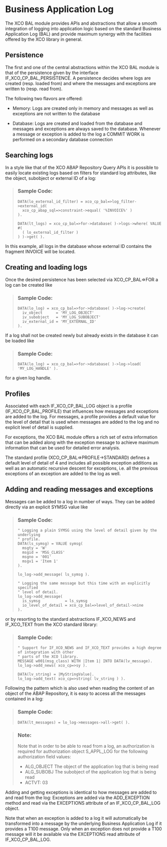 <!-- loio238dc17aeea4498d8cf687f890f2194c -->

# Business Application Log

The XCO BAL module provides APIs and abstractions that allow a smooth integration of logging into application logic based on the standard Business Application Log \(BAL\) and provide maximum synergy with the facilities offered by the XCO library in general.



<a name="loio238dc17aeea4498d8cf687f890f2194c__section_cbs_4mj_hmb"/>

## Persistence

The first and one of the central abstractions within the XCO BAL module is that of the persistence given by the interface IF\_XCO\_CP\_BAL\_PERSISTENCE. A persistence decides where logs are created \(resp. loaded from\) and where the messages and exceptions are written to \(resp. read from\).

The following two flavors are offered:

-   Memory: Logs are created only in memory and messages as well as exceptions are not written to the database

-   Database: Logs are created and loaded from the database and messages and exceptions are always saved to the database. Whenever a message or exception is added to the log a COMMIT WORK is performed on a secondary database connection




<a name="loio238dc17aeea4498d8cf687f890f2194c__section_pvc_wmj_hmb"/>

## Searching logs

In a style like that of the XCO ABAP Repository Query APIs it is possible to easily locate existing logs based on filters for standard log attributes, like the object, subobject or external ID of a log:

> ### Sample Code:  
> ```lang-abap
> DATA(lo_external_id_filter) = xco_cp_bal=>log_filter->external_id(
>   xco_cp_abap_sql=>constraint->equal( '%INVOICE%' )
> ).
> 
> DATA(lt_logs) = xco_cp_bal=>for->database( )->logs->where( VALUE #(
>   ( lo_external_id_filter )
> ) )->get( ).
> ```

In this example, all logs in the database whose external ID contains the fragment INVOICE will be located.



<a name="loio238dc17aeea4498d8cf687f890f2194c__section_ksd_1nj_hmb"/>

## Creating and loading logs

Once the desired persistence has been selected via XCO\_CP\_BAL=\>FOR a log can be created like

> ### Sample Code:  
> ```lang-abap
> DATA(lo_log) = xco_cp_bal=>for->database( )->log->create(
>   iv_object      = 'MY_LOG_OBJECT'
>   iv_subobject   = 'MY_LOG_SUBOBJECT'
>   iv_external_id = 'MY_EXTERNAL_ID'
> ).
> ```

If a log shall not be created newly but already exists in the database it can be loaded like

> ### Sample Code:  
> ```lang-abap
> DATA(lo_log) = xco_cp_bal=>for->database( )->log->load( 'MY_LOG_HANDLE' ).
> ```

for a given log handle.



<a name="loio238dc17aeea4498d8cf687f890f2194c__section_mhv_dnj_hmb"/>

## Profiles

Associated with each IF\_XCO\_CP\_BAL\_LOG object is a profile \(IF\_XCO\_CP\_BAL\_PROFILE\) that influences how messages and exceptions are added to the log. For messages, a profile provides a default value for the level of detail that is used when messages are added to the log and no explicit level of detail is supplied.

For exceptions, the XCO BAL module offers a rich set of extra information that can be added along with the exception message to achieve maximum information that can be used for detailed error analysis.

The standard profile \(XCO\_CP\_BAL=\>PROFILE-\>STANDARD\) defines a default level of detail of 4 and includes all possible exception additions as well as an automatic recursive descent for exceptions, i.e. all the previous exceptions of an exception are added to the log as well.



<a name="loio238dc17aeea4498d8cf687f890f2194c__section_rrl_fnj_hmb"/>

## Adding and reading messages and exceptions



Messages can be added to a log in number of ways. They can be added directly via an explicit SYMSG value like

> ### Sample Code:  
> ```lang-abap
> " Logging a plain SYMSG using the level of detail given by the underlying
> " profile.
> DATA(ls_symsg) = VALUE symsg(
>   msgty = 'W'
>   msgid = 'MSG_CLASS'
>   msgno = '001'
>   msgv1 = 'Item 1'
> ).
> 
> lo_log->add_message( ls_symsg ).
> 
> " Logging the same message but this time with an explicitly specified
> " level of detail.
> lo_log->add_message(
>   is_symsg           = ls_symsg
>   io_level_of_detail = xco_cp_bal=>level_of_detail->nine
> ).
> ```

or by resorting to the standard abstractions IF\_XCO\_NEWS and IF\_XCO\_TEXT from the XCO standard library:

> ### Sample Code:  
> ```lang-abap
> " Support for IF_XCO_NEWS and IF_XCO_TEXT provides a high degree of integration with other
> " parts of the XCO library.
> MESSAGE w001(msg_class) WITH |Item 1| INTO DATA(lv_message). 
> lo_log->add_news( xco_cp=>sy ).
> 
> DATA(lv_string) = |MyStringValue|.
> lo_log->add_text( xco_cp=>string( lv_string ) ).
> ```

Following the pattern which is also used when reading the content of an object of the ABAP Repository, it is easy to access all the messages contained in a log:

> ### Sample Code:  
> ```lang-abap
> DATA(lt_messages) = lo_log->messages->all->get( ).
> ```

> ### Note:  
> Note that in order to be able to read from a log, an authorization is required for authorization object S\_APPL\_LOG for the following authorization field values:
> 
> -   ALG\_OBJECT The object of the application log that is being read
> -   ALG\_SUBOBJ The subobject of the application log that is being read
> -   ACTVT: 03

Adding and getting exceptions is identical to how messages are added to and read from the log: Exceptions are added via the ADD\_EXCEPTION method and read via the EXCEPTIONS attribute of an IF\_XCO\_CP\_BAL\_LOG object.

Note that when an exception is added to a log it will automatically be transformed into a message by the underlying Business Application Log if it provides a T100 message. Only when an exception does not provide a T100 message will it be available via the EXCEPTIONS read attribute of IF\_XCO\_CP\_BAL\_LOG.

